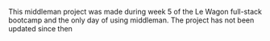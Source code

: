 This middleman project was made during week 5 of the Le Wagon full-stack bootcamp and the only day of using middleman. The project has not been updated since then
